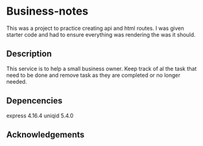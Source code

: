 # Business-notes
This was a project to practice creating api and html routes. I was given starter code and had to ensure everything was rendering the was it should. 
## Description 
This service is to help a small business owner. Keep track of al the task that need to be done and remove task as they are completed or no longer needed. 

## Depencencies
 express 4.16.4
 uniqid 5.4.0

## Acknowledgements
